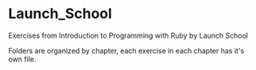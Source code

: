 # Launch_School
Exercises from Introduction to Programming with Ruby by Launch School


Folders are organized by chapter, each exercise in each chapter has it's own file.
